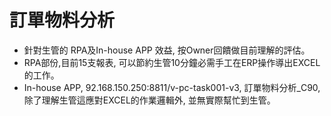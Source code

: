# 訂單物料分析
- 針對生管的 RPA及In-house APP 效益, 按Owner回饋做目前理解的評估。
- RPA部份,目前15支報表, 可以節約生管10分鐘必需手工在ERP操作導出EXCEL的工作。
- In-house APP, 92.168.150.250:8811/v-pc-task001-v3, 訂單物料分析_C90, 除了理解生管這應對EXCEL的作業邏輯外, 並無實際幫忙到生管。
